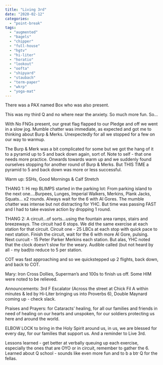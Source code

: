 ```yaml
---
title: "Living 3rd"
date: "2020-02-12"
categories: 
  - "point-break"
tags: 
  - "augmented"
  - "bagels"
  - "chipper"
  - "full-house"
  - "hgtv"
  - "hi-liter"
  - "horatio"
  - "lookout"
  - "oofta"
  - "shipyard"
  - "staubach"
  - "term-paper"
  - "wkrp"
  - "yoga-mat"
---
```


There was a PAX named Box who was also present.

This was my third Q and no where near the anxiety. So much more fun. So...  
  
With No FNGs present, our great flag flapped to our Pledge and off we went in a slow jog. Mumble chatter was immediate, as expected and got me to thinking about Burp & Merks. Unexpectedly for all we stopped for a few on our way to warmup.

The Burp & Merk was a bit complicated for some but we got the hang of it to a pyramid up to 5 and back down again, sort of. Note to self - that one needs more practice. Onwards towards warm up and we suddenly found ourselves stopping for another round of Burp & Merks. But THIS TIME a pyramid to 5 and back down was more or less successful.

Warm up: SSHs, Good Mornings & Calf Stretch

THANG 1: Hi rep BLIMPS started in the parking lot: From parking island to the next one....Burpees, Lunges, Imperial Walkers, Merkins, Plank Jacks, Squats... x2 rounds. Always wait for the 6 with Al Gores. The mumble chatter was intense but not distracting for YHC. But time was passing FAST and I had to take evasive action by dropping 1 round.

THANG 2: A circuit...of sorts...using the fountain area ramps, stairs and breezeways. The circuit had 6 stops. We did the same exercise at each station for that circuit. Circuit one - 25 LBCs at each stop with quick pace to next station. Finish the circuit, wait for the 6 with more Al Gore, pulsing. Next curcuit - 15 Peter Parker Merkins each station. But alas, YHC noted that the clock doesn’t slow for the weary. Audible called (but not heard by all - my bad)to reduce to 5 per station.

COT was fast approaching and so we quickstepped up 2 flights, back down, and back to COT.

Mary: Iron Cross Dollies, Superman’s and 100s to finish us off. Some HIM were noted to be relieved.

Announcements: 3rd F Escalator (Across the street at Chick Fil A within minutes & led by Hi-Liter bringing us into Proverbs 6), Double Maynard coming up - check slack.

Praises and Prayers: for Cataracts’ healing, for all our families and friends in need of healing on our hearts and unspoken, for our soldiers protecting us here and around the world.

ELBOW LOCK to bring in the Holy Spirit around us, in us, we are blessed for every day, for our families that support us. And a reminder to Live 3rd.

Lessons learned - get better at verbally queuing up each exercise, especially the ones that are OYO or in circuit, remember to gather the 6. Learned about Q school - sounds like even more fun and to b a btr Q for the fellas.
